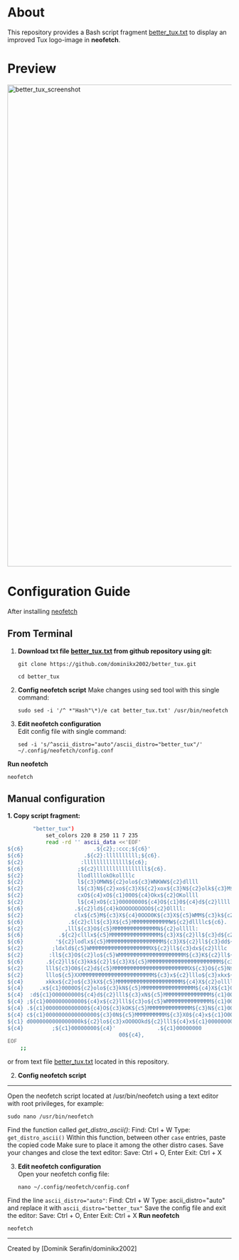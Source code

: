 About
=====
This repository provides a Bash script fragment [better_tux.txt](better_tux.txt) to display an improved Tux logo-image in **neofetch**.

Preview
=====
<img width="1920" height="1080" alt="better_tux_screenshot" src="https://github.com/user-attachments/assets/2506d13e-311b-4afa-a996-060021a0be4e" />

Configuration Guide
=====

After installing [neofetch](https://github.com/dylanaraps/neofetch.git)

## From Terminal
1. **Download txt file [better_tux.txt](better_tux.txt) from github repository using git:**
   ```
   git clone https://github.com/dominikx2002/better_tux.git
   ```
   ```
   cd better_tux
   ```

2. **Config neofetch script**
Make changes using sed tool with this single command:
   ```
   sudo sed -i '/^ *"Hash"\*)/e cat better_tux.txt' /usr/bin/neofetch
   ```

3. **Edit neofetch configuration**  
Edit config file with single command:
   ```
   sed -i 's/^ascii_distro="auto"/ascii_distro="better_tux"/' ~/.config/neofetch/config.conf
   ```
**Run neofetch**  
```
neofetch
```

## Manual configuration

**1. Copy script fragment:**
```bash
        "better_tux")
            set_colors 220 8 250 11 7 235 
            read -rd '' ascii_data <<'EOF'
${c6}                      .${c2};:ccc;${c6}'                    
${c6}                   .${c2}:llllllllll;${c6}.                 
${c2}                  :llllllllllllll${c6};                
${c6}                 ;${c2}llllllllllllllll${c6}.               
${c2}                 llodllllokOkollllc               
${c2}                 l${c3}OMWN${c2}olo${c3}WNKWW${c2}dllll               
${c2}                 l${c3}N${c2}xo${c3}X${c2}xox${c3}N${c2}olk${c3}M${c2}0llll               
${c2}                 cxO${c4}xO${c1}000${c4}Okx${c2}OKollll               
${c2}                 l${c4}xO${c1}00000000${c4}O${c1}0${c4}d${c2}llll               
${c6}                .${c2}ld${c4}kOOOOOOOOOO${c2}Ollll:              
${c2}                clx${c5}M${c3}X${c4}0OOO0K${c3}X${c5}WMM${c3}k${c2}llll:             
${c6}              .${c2}cll${c3}X${c5}MMMMMMMMMMMMW${c2}dllllc${c6}.           
${c2}             ,lll${c3}O${c5}MMMMMMMMMMMMMMN${c2}olllll:          
${c6}           .${c2}clllx${c5}MMMMMMMMMMMMMMMM${c3}X${c2}ll${c3}d${c2}olll${c6}'        
${c6}          '${c2}lodlx${c5}MMMMMMMMMMMMMMMMMM${c3}X${c2}ll${c3}dd${c2}lll:       
${c2}         ;ldxld${c5}WMMMMMMMMMMMMMMMMMMMX${c2}ll${c3}dx${c2}lllc      
${c2}        :ll${c3}O${c2}lo${c5}WMMMMMMMMMMMMMMMMMMMMM${c3}K${c2}ll${c3}Ko${c2}lll:     
${c6}       .${c2}ll${c3}kk${c2}l${c3}X${c5}MMMMMMMMMMMMMMMMMMMMMMM${c3}k${c2}l${c3}0k${c2}llll${c6}.    
${c2}       lll${c3}O0${c2}d${c5}MMMMMMMMMMMMMMMMMMMMMMMMX${c3}O${c5}N${c3}O${c2}olll${c6}'    
${c2}       lllo${c5}XXMMMMMMMMMMMMMMMMMMMMMMM${c3}x${c2}lllo${c3}xkx${c2}l${c6}.    
${c4}       xkkx${c2}o${c3}kX${c5}MMMMMMMMMMMMMMMMMMMMM${c4}X${c2}ollllll${c3}O${c2}:     
${c4}     .x${c1}0000O${c2}olo${c3}kN${c5}MMMMMMMMMMMMMMMMM${c4}X${c1}0O${c4}d${c2}ooo${c4}x${c1}O0O${c4}o    
${c4}  :d${c1}O00000000${c4}d${c2}lll${c3}xN${c5}MMMMMMMMMMMMMMM${c1}000000000000${c4}:   
${c4} ;${c1}000000000000${c4}x${c2}lll${c3}o${c5}WMMMMMMMMMMMMMM${c1}0000000000000${c4},  
${c4} .${c1}0000000000000${c4}O${c3}kOK${c5}MMMMMMMMMMMMMM${c3}N${c1}00000000000000${c4}o 
${c4} c${c1}0000000000000000${c3}0N${c5}MMMMMMMMMM${c3}X0${c4}x${c1}O000000000000${c4}d   
${c1} d0000000000000000k${c2}lo${c3}xOO0OOkd${c2}lll${c4}x${c1}0000000000       
${c4}         ;${c1}00000000${c4}'             .${c1}00000000         
                                   00${c4},
EOF
    ;;
```
or from text file [better_tux.txt](better_tux.txt) located in this repository.

2. **Config neofetch script**
---
Open the neofetch script located at /usr/bin/neofetch using a text editor with root privileges, for example:
   ```
   sudo nano /usr/bin/neofetch
   ```
Find the function called *get_distro_ascii()*:
   Find: Ctrl + W
   Type: `get_distro_ascii()`
Within this function, between other `case` entries, paste the copied code
Make sure to place it among the other distro cases.
Save your changes and close the text editor:
   Save: Ctrl + O, Enter
   Exit: Ctrl + X

3. **Edit neofetch configuration**  
Open your neofetch config file:
   ```
   nano ~/.config/neofetch/config.conf
   ```
Find the line `ascii_distro="auto"`:
   Find: Ctrl + W
   Type: ascii_distro="auto"
and replace it with `ascii_distro="better_tux"`
Save the config file and exit the editor:
   Save: Ctrl + O, Enter
   Exit: Ctrl + X
**Run neofetch**  
```
neofetch
```
   
---

Created by [Dominik Serafin/dominikx2002]
